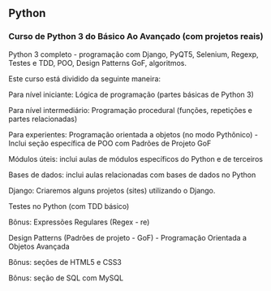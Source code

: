 ## Python
### Curso de Python 3 do Básico Ao Avançado (com projetos reais)
Python 3 completo - programação com Django, PyQT5, Selenium, Regexp, Testes e TDD, POO, Design Patterns GoF, algoritmos.

Este curso está dividido da seguinte maneira:

Para nível iniciante: Lógica de programação (partes básicas de Python 3)

Para nível intermediário: Programação procedural (funções, repetições e partes relacionadas)

Para experientes: Programação orientada a objetos (no modo Pythônico) - Inclui seção específica de POO com Padrões de Projeto GoF

Módulos úteis: inclui aulas de módulos específicos do Python e de terceiros

Bases de dados: inclui aulas relacionadas com bases de dados no Python

Django: Criaremos alguns projetos (sites) utilizando o Django.

Testes no Python (com TDD básico)

Bônus: Expressões Regulares (Regex - re)

Design Patterns (Padrões de projeto - GoF) - Programação Orientada a Objetos Avançada

Bônus: seções de HTML5 e CSS3

Bônus: seção de SQL com MySQL

